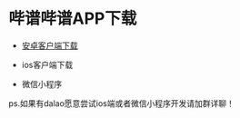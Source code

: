 # 哔谱哔谱APP下载

- [安卓客户端下载](http://m.shouji.360tpcdn.com/180122/465b4dddbfdbf9704ad8c7fca2b5a7a2/livesun.justiceeternal_4.apk)

- ios客户端下载

- 微信小程序

ps.如果有dalao愿意尝试ios端或者微信小程序开发请加群详聊！
